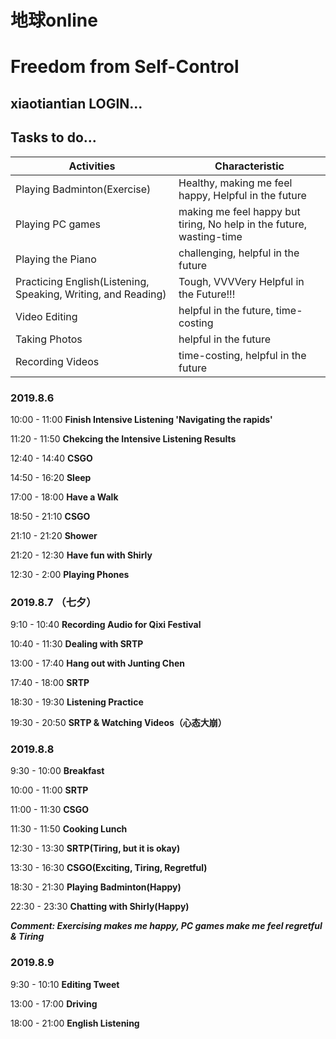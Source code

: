 # 地球online #

# Freedom from Self-Control #

## xiaotiantian LOGIN... ##

## Tasks to do... ##

Activities  | Characteristic
------------- | -------------
Playing Badminton(Exercise)  | Healthy, making me feel happy, Helpful in the future
Playing PC games  | making me feel happy but tiring, No help in the future, wasting-time
Playing the Piano  | challenging, helpful in the future
Practicing English(Listening, Speaking, Writing, and Reading)  | Tough, VVVVery Helpful in the Future!!!
Video Editing  | helpful in the future, time-costing
Taking Photos  | helpful in the future
Recording Videos  | time-costing, helpful in the future

### 2019.8.6 ###
10:00 - 11:00  **Finish Intensive Listening 'Navigating the rapids'**

11:20 - 11:50  **Chekcing the Intensive Listening Results**

12:40 - 14:40  **CSGO**

14:50 - 16:20  **Sleep**

17:00 - 18:00  **Have a Walk**

18:50 - 21:10  **CSGO**

21:10 - 21:20  **Shower**

21:20 - 12:30  **Have fun with Shirly**

12:30 - 2:00   **Playing Phones**

### 2019.8.7 （七夕） ###

9:10 - 10:40  **Recording Audio for Qixi Festival**

10:40 - 11:30  **Dealing with SRTP**

13:00 - 17:40  **Hang out with Junting Chen**

17:40 - 18:00  **SRTP**

18:30 - 19:30  **Listening Practice**

19:30 - 20:50  **SRTP & Watching Videos（心态大崩）**

### 2019.8.8 ###

9:30 - 10:00  **Breakfast**

10:00 - 11:00  **SRTP**

11:00 - 11:30  **CSGO**

11:30 - 11:50  **Cooking Lunch**

12:30 - 13:30  **SRTP(Tiring, but it is okay)**

13:30 - 16:30  **CSGO(Exciting, Tiring, Regretful)**

18:30 - 21:30  **Playing Badminton(Happy)**

22:30 - 23:30  **Chatting with Shirly(Happy)**

***Comment: Exercising makes me happy, PC games make me feel regretful & Tiring***

### 2019.8.9 ###

9:30 - 10:10  **Editing Tweet**

13:00 - 17:00  **Driving**

18:00 - 21:00  **English Listening**


